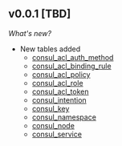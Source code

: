 ## v0.0.1 [TBD]

_What's new?_

- New tables added
  - [consul_acl_auth_method](https://hub.steampipe.io/plugins/turbot/consul/tables/consul_acl_auth_method)
  - [consul_acl_binding_rule](https://hub.steampipe.io/plugins/turbot/consul/tables/consul_acl_binding_rule)
  - [consul_acl_policy](https://hub.steampipe.io/plugins/turbot/consul/tables/consul_acl_policy)
  - [consul_acl_role](https://hub.steampipe.io/plugins/turbot/consul/tables/consul_acl_role)
  - [consul_acl_token](https://hub.steampipe.io/plugins/turbot/consul/tables/consul_acl_token)
  - [consul_intention](https://hub.steampipe.io/plugins/turbot/consul/tables/consul_intention)
  - [consul_key](https://hub.steampipe.io/plugins/turbot/consul/tables/consul_key)
  - [consul_namespace](https://hub.steampipe.io/plugins/turbot/consul/tables/consul_namespace)
  - [consul_node](https://hub.steampipe.io/plugins/turbot/consul/tables/consul_node)
  - [consul_service](https://hub.steampipe.io/plugins/turbot/consul/tables/consul_service)
